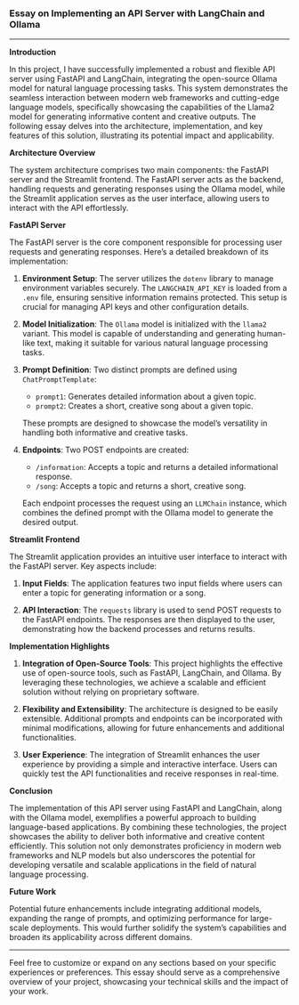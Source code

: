 ### Essay on Implementing an API Server with LangChain and Ollama

---

**Introduction**

In this project, I have successfully implemented a robust and flexible API server using FastAPI and LangChain, integrating the open-source Ollama model for natural language processing tasks. This system demonstrates the seamless interaction between modern web frameworks and cutting-edge language models, specifically showcasing the capabilities of the Llama2 model for generating informative content and creative outputs. The following essay delves into the architecture, implementation, and key features of this solution, illustrating its potential impact and applicability.

**Architecture Overview**

The system architecture comprises two main components: the FastAPI server and the Streamlit frontend. The FastAPI server acts as the backend, handling requests and generating responses using the Ollama model, while the Streamlit application serves as the user interface, allowing users to interact with the API effortlessly.

**FastAPI Server**

The FastAPI server is the core component responsible for processing user requests and generating responses. Here’s a detailed breakdown of its implementation:

1. **Environment Setup**:
   The server utilizes the `dotenv` library to manage environment variables securely. The `LANGCHAIN_API_KEY` is loaded from a `.env` file, ensuring sensitive information remains protected. This setup is crucial for managing API keys and other configuration details.

2. **Model Initialization**:
   The `Ollama` model is initialized with the `llama2` variant. This model is capable of understanding and generating human-like text, making it suitable for various natural language processing tasks.

3. **Prompt Definition**:
   Two distinct prompts are defined using `ChatPromptTemplate`:
   - `prompt1`: Generates detailed information about a given topic.
   - `prompt2`: Creates a short, creative song about a given topic.

   These prompts are designed to showcase the model’s versatility in handling both informative and creative tasks.

4. **Endpoints**:
   Two POST endpoints are created:
   - `/information`: Accepts a topic and returns a detailed informational response.
   - `/song`: Accepts a topic and returns a short, creative song.

   Each endpoint processes the request using an `LLMChain` instance, which combines the defined prompt with the Ollama model to generate the desired output.

**Streamlit Frontend**

The Streamlit application provides an intuitive user interface to interact with the FastAPI server. Key aspects include:

1. **Input Fields**:
   The application features two input fields where users can enter a topic for generating information or a song.

2. **API Interaction**:
   The `requests` library is used to send POST requests to the FastAPI endpoints. The responses are then displayed to the user, demonstrating how the backend processes and returns results.

**Implementation Highlights**

1. **Integration of Open-Source Tools**:
   This project highlights the effective use of open-source tools, such as FastAPI, LangChain, and Ollama. By leveraging these technologies, we achieve a scalable and efficient solution without relying on proprietary software.

2. **Flexibility and Extensibility**:
   The architecture is designed to be easily extensible. Additional prompts and endpoints can be incorporated with minimal modifications, allowing for future enhancements and additional functionalities.

3. **User Experience**:
   The integration of Streamlit enhances the user experience by providing a simple and interactive interface. Users can quickly test the API functionalities and receive responses in real-time.

**Conclusion**

The implementation of this API server using FastAPI and LangChain, along with the Ollama model, exemplifies a powerful approach to building language-based applications. By combining these technologies, the project showcases the ability to deliver both informative and creative content efficiently. This solution not only demonstrates proficiency in modern web frameworks and NLP models but also underscores the potential for developing versatile and scalable applications in the field of natural language processing.

**Future Work**

Potential future enhancements include integrating additional models, expanding the range of prompts, and optimizing performance for large-scale deployments. This would further solidify the system’s capabilities and broaden its applicability across different domains.

---

Feel free to customize or expand on any sections based on your specific experiences or preferences. This essay should serve as a comprehensive overview of your project, showcasing your technical skills and the impact of your work.
